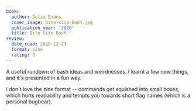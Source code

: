 ```yaml
---
book:
  author: Julia Evans
  cover_image: bite-size-bash.jpg
  publication_year: '2020'
  title: Bite Size Bash
review:
  date_read: 2020-12-23
  format: zine
  rating: 3
---
```


A useful rundown of bash ideas and weirdnesses.
I learnt a few new things, and it's presented in a fun way.

I don't love the zine format -- commands get squished into small boxes, which hurts readability and tempts you towards short flag names (which is a personal bugbear).
